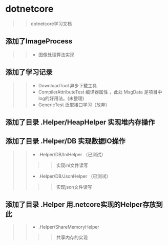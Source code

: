 # dotnetcore
>>dotnetcore学习文档
## 添加了ImageProcess
>>- 图像处理算法实现
## 添加了学习记录
>>- DownloadTool 异步下载工具
>>- CompilerAttributeTest 编译器属性 ，此处 MsgData 是项目中log的好用法。(未整理)
>>- GenericTest 泛型接口学习（放弃）
## 添加了目录 __.Helper/HeapHelper__ 实现堆内存操作
## 添加了目录 __.Helper/DB__ 实现数据IO操作
>>- .Helper/DB/IniHelper （已测试）
>>>>实现ini文件读写
>>- .Helper/DB/JsonHelper （已测试）
>>>>实现json文件读写
## 添加了目录 __.Helper__ 用.netcore实现的Helper存放到此
>>- .Helper/ShareMemoryHelper
>>>>共享内存的实现